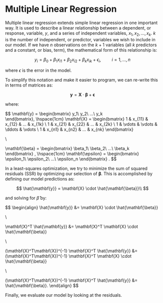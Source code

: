 # Multiple Linear Regression

Multiple linear regression extends simple linear regression in one important way. It is used to describe a linear relationship between a dependent, or response, variable, $y$, and a series of independent variables, $x_1, x_2, ..., x_k$. $k$ is the number of independent, or predictor, variables we wish to include in our model. If we have $n$ observations on the $k + 1$ variables (all $k$ predictors and a constant, or bias, term), the mathematical form of this relationship is:

$$
y_i = \beta_0 + \beta_1 x_{i1} + \beta_2 x_{i2} + \beta_k x_{ik} + \epsilon_i, \hspace{1cm} i=1,...,n
$$

where $\epsilon$ is the error in the model.

To simplify this notation and make it easier to program, we can re-write this in terms of matrices as:

$$
\mathbf{y} = \mathbf{X} \cdot \mathbf{\beta} + \mathbf{\epsilon}
$$

where:
 
$$
\mathbf{y} = \begin{bmatrix} y_1\\ 
y_2\\ 
...\\
y_k  
\end{bmatrix}, \hspace{1cm}
\mathbf{X} = \begin{bmatrix} 
1 & x_{11} & x_{12} & ... & x_{1k} \\
1 & x_{21} & x_{22} & ... & x_{2k} \\
1 & \vdots & \vdots & \ddots & \vdots \\
1 & x_{n1} & x_{n2} & ... & x_{nk}
\end{bmatrix}

\\

\mathbf{\beta} = \begin{bmatrix} \beta_1\\ 
\beta_2\\ 
...\\
\beta_k  
\end{bmatrix} , \hspace{1cm}
\mathbf{\epsilon} = \begin{bmatrix} \epsilon_1\\ 
\epsilon_2\\ 
...\\
\epsilon_n 
\end{bmatrix}
.
$$

In a least-squares optimization, we try to minimize the sum of squared residuals (SSR) by optimizing our selection of $\mathbf{\beta}$. This is accomplished by defining our model predictions as:

$$
\hat{\mathbf{y}} = \mathbf{X} \cdot \hat{\mathbf{\beta}}\\
$$

and solving for $\hat{\beta}$ by:

$$
\begin{align}
\hat{\mathbf{y}} &= \mathbf{X} \cdot \hat{\mathbf{\beta}}

\\

\mathbf{X}^T \hat{\mathbf{y}} &= \mathbf{X}^T \mathbf{X} \cdot \hat{\mathbf{\beta}}

\\

(\mathbf{X}^T\mathbf{X})^{-1} \mathbf{X}^T \hat{\mathbf{y}} &= (\mathbf{X}^T\mathbf{X})^{-1} \mathbf{X}^T \mathbf{X} \cdot \hat{\mathbf{\beta}}

\\

(\mathbf{X}^T\mathbf{X})^{-1} \mathbf{X}^T \hat{\mathbf{y}} &= \hat{\mathbf{\beta}}.
\end{align}
$$

Finally, we evaluate our model by looking at the residuals.
